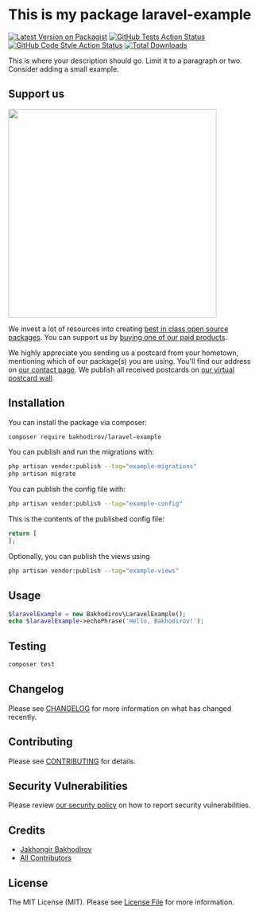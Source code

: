 # This is my package laravel-example

[![Latest Version on Packagist](https://img.shields.io/packagist/v/bakhodirov/laravel-example.svg?style=flat-square)](https://packagist.org/packages/bakhodirov/laravel-example)
[![GitHub Tests Action Status](https://img.shields.io/github/actions/workflow/status/bakhodirov/laravel-example/run-tests.yml?branch=main&label=tests&style=flat-square)](https://github.com/bakhodirov/laravel-example/actions?query=workflow%3Arun-tests+branch%3Amain)
[![GitHub Code Style Action Status](https://img.shields.io/github/actions/workflow/status/bakhodirov/laravel-example/fix-php-code-style-issues.yml?branch=main&label=code%20style&style=flat-square)](https://github.com/bakhodirov/laravel-example/actions?query=workflow%3A"Fix+PHP+code+style+issues"+branch%3Amain)
[![Total Downloads](https://img.shields.io/packagist/dt/bakhodirov/laravel-example.svg?style=flat-square)](https://packagist.org/packages/bakhodirov/laravel-example)

This is where your description should go. Limit it to a paragraph or two. Consider adding a small example.

## Support us

[<img src="https://github-ads.s3.eu-central-1.amazonaws.com/laravel-example.jpg?t=1" width="419px" />](https://spatie.be/github-ad-click/laravel-example)

We invest a lot of resources into creating [best in class open source packages](https://spatie.be/open-source). You can support us by [buying one of our paid products](https://spatie.be/open-source/support-us).

We highly appreciate you sending us a postcard from your hometown, mentioning which of our package(s) you are using. You'll find our address on [our contact page](https://spatie.be/about-us). We publish all received postcards on [our virtual postcard wall](https://spatie.be/open-source/postcards).

## Installation

You can install the package via composer:

```bash
composer require bakhodirov/laravel-example
```

You can publish and run the migrations with:

```bash
php artisan vendor:publish --tag="example-migrations"
php artisan migrate
```

You can publish the config file with:

```bash
php artisan vendor:publish --tag="example-config"
```

This is the contents of the published config file:

```php
return [
];
```

Optionally, you can publish the views using

```bash
php artisan vendor:publish --tag="example-views"
```

## Usage

```php
$laravelExample = new Bakhodirov\LaravelExample();
echo $laravelExample->echoPhrase('Hello, Bakhodirov!');
```

## Testing

```bash
composer test
```

## Changelog

Please see [CHANGELOG](CHANGELOG.md) for more information on what has changed recently.

## Contributing

Please see [CONTRIBUTING](CONTRIBUTING.md) for details.

## Security Vulnerabilities

Please review [our security policy](../../security/policy) on how to report security vulnerabilities.

## Credits

-   [Jakhongir Bakhodirov](https://github.com/Bakhodirov-Jakhongir)
-   [All Contributors](../../contributors)

## License

The MIT License (MIT). Please see [License File](LICENSE.md) for more information.
